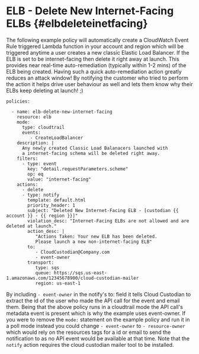 ELB - Delete New Internet-Facing ELBs {#elbdeleteinetfacing}
=====================================

The following example policy will automatically create a CloudWatch
Event Rule triggered Lambda function in your account and region which
will be triggered anytime a user creates a new classic Elastic Load
Balancer. If the ELB is set to be internet-facing then delete it right
away at launch. This provides near real-time auto-remediation (typically
within 1-2 mins) of the ELB being created. Having such a quick
auto-remediation action greatly reduces an attack window! By notifying
the customer who tried to perform the action it helps drive user
behaviour as well and lets them know why their ELBs keep deleting at
launch! ;)

``` {.yaml}
policies:

  - name: elb-delete-new-internet-facing
    resource: elb
    mode:
      type: cloudtrail
      events:
         - CreateLoadBalancer
    description: |
      Any newly created Classic Load Balanacers launched with
      a internet-facing schema will be deleted right away.
    filters:
      - type: event
        key: "detail.requestParameters.scheme"
        op: eq
        value: "internet-facing"
    actions:
      - delete
      - type: notify
        template: default.html
        priority_header: 1
        subject: "Deleted New Internet-Facing ELB - [custodian {{ account }} - {{ region }}]"
        violation_desc: "Internet-Facing ELBs are not allowed and are deleted at launch."
        action_desc: |
           "Actions Taken: Your new ELB has been deleted.
           Please launch a new non-internet-facing ELB"
        to:
           - CloudCustodian@Company.com
           - event-owner
        transport:
           type: sqs
           queue: https://sqs.us-east-1.amazonaws.com/12345678900/cloud-custodian-mailer
           region: us-east-1
```

By including `- event-owner` in the notify\'s to: field it tells Cloud
Custodian to extract the id of the user who made the API call for the
event and email them. Being that the above policy runs in a cloudtrail
mode the API call\'s metadata event is present which is why the example
uses event-owner. If you were to remove the `mode:` statement on the
example policy and run it in a poll mode instead you could change
`- event-owner` to `- resource-owner` which would rely on the resources
tags for a id or email to send the notification to as no API event would
be available at that time. Note that the `notify` action requires the
cloud custodian mailer tool to be installed.
